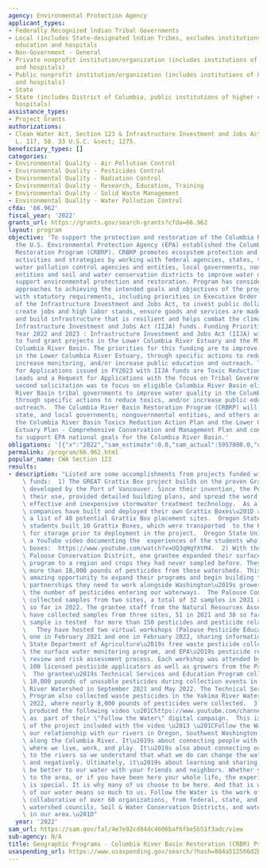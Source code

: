 ```yaml
---
agency: Environmental Protection Agency
applicant_types:
- Federally Recognized lndian Tribal Governments
- Local (includes State-designated lndian Tribes, excludes institutions of higher
  education and hospitals
- Non-Government - General
- Private nonprofit institution/organization (includes institutions of higher education
  and hospitals)
- Public nonprofit institution/organization (includes institutions of higher education
  and hospitals)
- State
- State (includes District of Columbia, public institutions of higher education and
  hospitals)
assistance_types:
- Project Grants
authorizations:
- Clean Water Act, Section 123 & Infrastructure Investment and Jobs Act (IIJA). Pub.
  L. 117, 58. 33 U.S.C. &sect; 1275.
beneficiary_types: []
categories:
- Environmental Quality - Air Pollution Control
- Environmental Quality - Pesticides Control
- Environmental Quality - Radiation Control
- Environmental Quality - Research, Education, Training
- Environmental Quality - Solid Waste Management
- Environmental Quality - Water Pollution Control
cfda: '66.962'
fiscal_year: '2022'
grants_url: https://grants.gov/search-grants?cfda=66.962
layout: program
objective: 'To support the protection and restoration of the Columbia River Basin
  the U.S. Environmental Protection Agency (EPA) established the Columbia River Basin
  Restoration Program (CRBRP). CRBRP promotes ecosystem protection and restoration
  activities and strategies by working with federal agencies, states, tribes, regional
  water pollution control agencies and entities, local governments, non-governmental
  entities and soil and water conservation districts to improve water quality and
  support environmental protection and restoration. Program has considered relevant
  approaches to achieving the intended goals and objectives of the program consistent
  with statutory requirements, including priorities in Executive Order 14052, Implementation
  of the Infrastructure Investment and Jobs Act, to invest public dollars equitably,
  create jobs and high labor stands, ensure goods and services are made in America,
  and build infrastructure that is resilient and helps combat the climate crisis using
  Infrastructure Investment and Jobs Act (IIJA) funds. Funding Priorities - Fiscal
  Year 2022 and 2023 : Infrastructure Investment and Jobs Act (IIJA) will be used
  to fund grant projects in the Lower Columbia River Estuary and the Middle and Upper
  Columbia River Basin. The priorities for this funding are to improve water quality
  in the Lower Columbia River Estuary, through specific actions to reduce toxics,
  increase monitoring, and/or increase public education and outreach. The two Request
  for Applications issued in FY2023 with IIJA funds are Toxic Reduction Organization
  Leads and a Request for Applications with the focus on Tribal Governments.  The
  second solicitation was to focus on eligible Columbia River Basin eligible Columbia
  River Basin tribal governments to improve water quality in the Columbia River Basin,
  through specific actions to reduce toxics, and/or increase public education and
  outreach.  The Columbia River Basin Restoration Program (CRBRP) will assist tribal,
  state, and local governments; nongovernmental entities, and others as they implement
  the Columbia River Basin Toxics Reduction Action Plan and the Lower Columbia River
  Estuary Plan - Comprehensive Conservation and Management Plan and conduct activities
  to support EPA national goals for the Columbia River Basin.'
obligations: '[{"x":"2022","sam_estimate":0.0,"sam_actual":5957000.0,"usa_spending_actual":4402123.0},{"x":"2023","sam_estimate":26803000.0,"sam_actual":0.0,"usa_spending_actual":2533486.0},{"x":"2024","sam_estimate":20232000.0,"sam_actual":0.0,"usa_spending_actual":0.0}]'
permalink: /program/66.962.html
popular_name: CWA Section 123
results:
- description: "Listed are some accomplishments from projects funded with FY2019-2022\
    \ funds:  1) The GREAT Grattix Box project builds on the proven Grattix Box technology\
    \ developed by the Port of Vancouver. Since their invention, the Port has promoted\
    \ their use, provided detailed building plans, and spread the word about this\
    \ effective and inexpensive stormwater treatment technology.  As a result, numerous\
    \ companies have built and deployed their own Grattix Boxes\u201D and developed\
    \ a list of 40 potential Grattix Box placement sites.  Oregon State University\
    \ students built 10 Grattix Boxes, which were transported  to the Port of Vancouver\
    \ for storage prior to deployment in the project.  Oregon State University created\
    \ a YouTube video documenting the  experiences of the students who built the Grattix\
    \ boxes:  https://www.youtube.com/watch?v=UQ3qHqYXtM4.  2) With the help of the\
    \ Palouse Conservation District, one grantee expanded their surface water monitoring\
    \ program to a region and crops they had never sampled before. They also removed\
    \ more than 18,000 pounds of pesticides from these watersheds. This has been an\
    \ amazing opportunity to expand their programs and begin building the long-term\
    \ partnerships they need to work alongside Washington\u2019s growers to reduce\
    \ the number of pesticides entering our waterways.  The Palouse Conservation District\
    \ collected samples from two sites, a total of 32 samples in 2021 and 18 more\
    \ so far in 2022. The grantee staff from the Natural Resources Assessment Section\
    \ have collected samples from three sites, 51 in 2021 and 38 so far in 2022. Each\
    \ sample is tested  for more than 150 pesticides and pesticide related chemicals.\
    \   They have hosted two virtual workshops (Palouse Pesticide Education Event),\
    \ one in February 2021 and one in February 2022, sharing information on Washington\
    \ State Department of Agriculture\u2019s free waste pesticide collection program,\
    \ the surface water monitoring program, and EPA\u2019s pesticide registration\
    \ review and risk assessment process. Each workshop was attended by more than\
    \ 100 licensed pesticide applicators as well as growers from the Palouse region.\
    \  The grantee\u2019s Technical Services and Education Program collected almost\
    \ 10,000 pounds of unusable pesticides during collection events in the Palouse\
    \ River Watershed in September 2021 and May 2022. The Technical Services and Education\
    \ Program also collected waste pesticides in the Yakima River Watershed in March\
    \ 2022, where nearly 8,000 pounds of pesticides were collected.  3) Another grantee\
    \ produced the following video \u201Chttps://www.youtube.com/channel/UCG63A3K-iykeGrjLp9xu9tA/videos\
    \ as  part of their \"Follow the Water\" digital campaign.  This is the description\
    \ of the project included with the video \u2013 \u201CFollow the Water is about\
    \ our relationship with our rivers in Oregon, Southwest Washington, and the communities\
    \ along the Columbia River. It\u2019s about connecting people with our water -\
    \ where we live, work, and play. It\u2019s also about connecting our behaviors\
    \ to the rivers so we understand that what we do can change the water both positively\
    \ and negatively. Ultimately, it\u2019s about learning and sharing new ways to\
    \ be better to our water with your friends and neighbors. Whether you are new\
    \ to the area, or if you have been here your whole life, the experience of water\
    \ is special. It is why many of us choose to be here. And that is why the future\
    \ of our water means so much to us. Follow the Water is the work of a voluntary\
    \ collaborative of over 60 organizations, from federal, state, and local governments,\
    \ watershed councils, Soil & Water Conservation Districts, and water related non-profits\
    \ in our area.\u201D"
  year: '2022'
sam_url: https://sam.gov/fal/4e7e92cd84dc4606baf6fbe5b51f3adc/view
sub-agency: N/A
title: Geographic Programs - Columbia River Basin Restoration (CRBR) Program
usaspending_url: https://www.usaspending.gov/search/?hash=884a512566d2b3a0afaa286a34d3886c
---
```

